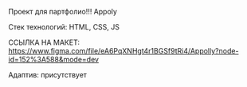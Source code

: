 Проект для партфолио!!!
Appoly

Стек технологий: HTML, CSS, JS

ССЫЛКА НА МАКЕТ: https://www.figma.com/file/eA6PqXNHgt4r1BGSf9tRi4/Appolly?node-id=152%3A588&mode=dev 

Адаптив: присутствует 
